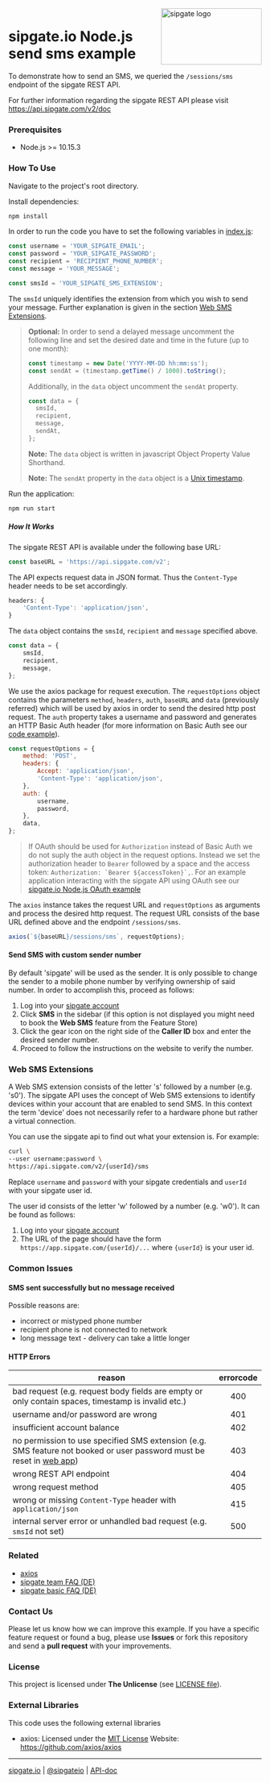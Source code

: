 <img src="https://www.sipgatedesign.com/wp-content/uploads/wort-bildmarke_positiv_2x.jpg" alt="sipgate logo" title="sipgate" align="right" height="112" width="200"/>

# sipgate.io Node.js send sms example

To demonstrate how to send an SMS, we queried the `/sessions/sms` endpoint of the sipgate REST API.

For further information regarding the sipgate REST API please visit https://api.sipgate.com/v2/doc

### Prerequisites

- Node.js >= 10.15.3

### How To Use

Navigate to the project's root directory.

Install dependencies:

```bash
npm install
```

In order to run the code you have to set the following variables in [index.js](./index.js):

```javascript
const username = 'YOUR_SIPGATE_EMAIL';
const password = 'YOUR_SIPGATE_PASSWORD';
const recipient = 'RECIPIENT_PHONE_NUMBER';
const message = 'YOUR_MESSAGE';

const smsId = 'YOUR_SIPGATE_SMS_EXTENSION';
```

The `smsId` uniquely identifies the extension from which you wish to send your message. Further explanation is given in the section [Web SMS Extensions](#web-sms-extensions).

> **Optional:**
> In order to send a delayed message uncomment the following line and set the desired date and time in the future (up to one month):
>
> ```javascript
> const timestamp = new Date('YYYY-MM-DD hh:mm:ss');
> const sendAt = (timestamp.getTime() / 1000).toString();
> ```
>
> Additionally, in the `data` object uncomment the `sendAt` property.
>
> ```javascript
> const data = {
> 	smsId,
> 	recipient,
> 	message,
> 	sendAt,
> };
> ```
>
> **Note:** The `data` object is written in javascript Object Property Value Shorthand.
>
> **Note:** The `sendAt` property in the `data` object is a [Unix timestamp](https://www.unixtimestamp.com/).

Run the application:

```bash
npm run start
```

##### How It Works

The sipgate REST API is available under the following base URL:

```javascript
const baseURL = 'https://api.sipgate.com/v2';
```

The API expects request data in JSON format. Thus the `Content-Type` header needs to be set accordingly.

```javascript
headers: {
	'Content-Type': 'application/json',
}
```

The `data` object contains the `smsId`, `recipient` and `message` specified above.

```javascript
const data = {
	smsId,
	recipient,
	message,
};
```

We use the axios package for request execution. The
`requestOptions` object contains the parameters `method`, `headers`, `auth`, `baseURL` and `data` (previously referred) which will be used by axios in order to send the desired http post request. The `auth` property takes a username and password and generates an HTTP Basic Auth header (for more information on Basic Auth see our [code example](https://github.com/sipgate-io/sipgateio-basicauth-node)).

```javascript
const requestOptions = {
	method: 'POST',
	headers: {
		Accept: 'application/json',
		'Content-Type': 'application/json',
	},
	auth: {
		username,
		password,
	},
	data,
};
```
> If OAuth should be used for `Authorization` instead of Basic Auth we do not suply the auth object in the request options. Instead we set the authorization header to `Bearer` followed by a space and the access token: ```Authorization: `Bearer ${accessToken}`,```. For an example application interacting with the sipgate API using OAuth see our [sipgate.io Node.js OAuth example](https://github.com/sipgate-io/sipgateio-oauth-node)

The `axios` instance takes the request URL and `requestOptions` as arguments and process the desired http request. The request URL consists of the base URL defined above and the endpoint `/sessions/sms`.

```javascript
axios(`${baseURL}/sessions/sms`, requestOptions);
```

#### Send SMS with custom sender number

By default 'sipgate' will be used as the sender. It is only possible to change the sender to a mobile phone number by verifying ownership of said number. In order to accomplish this, proceed as follows:

1. Log into your [sipgate account](https://app.sipgate.com/connections/sms)
2. Click **SMS** in the sidebar (if this option is not displayed you might need to book the **Web SMS** feature from the Feature Store)
3. Click the gear icon on the right side of the **Caller ID** box and enter the desired sender number.
4. Proceed to follow the instructions on the website to verify the number.


### Web SMS Extensions

A Web SMS extension consists of the letter 's' followed by a number (e.g. 's0'). The sipgate API uses the concept of Web SMS extensions to identify devices within your account that are enabled to send SMS. In this context the term 'device' does not necessarily refer to a hardware phone but rather a virtual connection.

You can use the sipgate api to find out what your extension is. For example:

```bash
curl \
--user username:password \
https://api.sipgate.com/v2/{userId}/sms
```
Replace `username` and `password` with your sipgate credentials and `userId` with your sipgate user id.

The user id consists of the letter 'w' followed by a number (e.g. 'w0'). It can be found as follows:

1. Log into your [sipgate account](https://app.sipgate.com)
2. The URL of the page should have the form `https://app.sipgate.com/{userId}/...` where `{userId}` is your user id.

### Common Issues

#### SMS sent successfully but no message received

Possible reasons are:

- incorrect or mistyped phone number
- recipient phone is not connected to network
- long message text - delivery can take a little longer

#### HTTP Errors

| reason                                                                                                                                                | errorcode |
| ----------------------------------------------------------------------------------------------------------------------------------------------------- | :-------: |
| bad request (e.g. request body fields are empty or only contain spaces, timestamp is invalid etc.)                                                    |    400    |
| username and/or password are wrong                                                                                                                    |    401    |
| insufficient account balance                                                                                                                  |    402    |
| no permission to use specified SMS extension (e.g. SMS feature not booked or user password must be reset in [web app](https://app.sipgate.com/login)) |    403    |
| wrong REST API endpoint                                                                                                                               |    404    |
| wrong request method                                                                                                                                  |    405    |
| wrong or missing `Content-Type` header with `application/json`                                                                                        |    415    |
| internal server error or unhandled bad request (e.g. `smsId` not set)                                                                                 |    500    |

### Related

- [axios](https://github.com/axios/axios)
- [sipgate team FAQ (DE)](https://teamhelp.sipgate.de/hc/de)
- [sipgate basic FAQ (DE)](https://basicsupport.sipgate.de/hc/de)

### Contact Us

Please let us know how we can improve this example.
If you have a specific feature request or found a bug, please use **Issues** or fork this repository and send a **pull request** with your improvements.

### License

This project is licensed under **The Unlicense** (see [LICENSE file](./LICENSE)).

### External Libraries

This code uses the following external libraries

- axios:
  Licensed under the [MIT License](https://opensource.org/licenses/MIT)
  Website: https://github.com/axios/axios

---

[sipgate.io](https://www.sipgate.io) | [@sipgateio](https://twitter.com/sipgateio) | [API-doc](https://api.sipgate.com/v2/doc)
